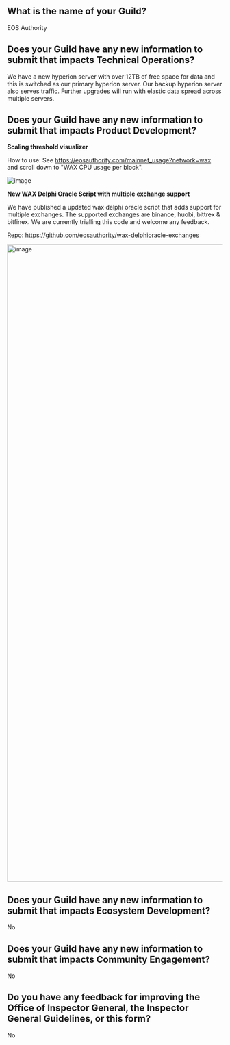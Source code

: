 ## What is the name of your Guild?

EOS Authority

## Does your Guild have any new information to submit that impacts Technical Operations?

We have a new hyperion server with over 12TB of free space for data and this is switched as our primary hyperion server. Our backup hyperion server also serves traffic. Further upgrades will run with elastic data spread across multiple servers.

## Does your Guild have any new information to submit that impacts Product Development?

**Scaling threshold visualizer**

How to use: See https://eosauthority.com/mainnet_usage?network=wax and scroll down to "WAX CPU usage per block". 

![image](https://user-images.githubusercontent.com/38717729/163157218-d9fed668-a3ad-43be-bfcd-f2bab92a8c6e.png)

**New WAX Delphi Oracle Script with multiple exchange support**

We have published a updated wax delphi oracle script that adds support for multiple exchanges. The supported exchanges are binance, huobi, bittrex & bitfinex. We are currently trialling this code and welcome any feedback.

Repo: https://github.com/eosauthority/wax-delphioracle-exchanges

<img width="1489" alt="image" src="https://user-images.githubusercontent.com/38717729/163157943-4498e7e5-ed40-4516-b542-5b0781dc150e.png">

## Does your Guild have any new information to submit that impacts Ecosystem Development?

No

## Does your Guild have any new information to submit that impacts Community Engagement?

No

## Do you have any feedback for improving the Office of Inspector General, the Inspector General Guidelines, or this form?

No
